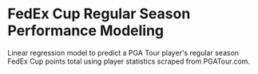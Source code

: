 # FedEx Cup Regular Season Performance Modeling
Linear regression model to predict a PGA Tour player's regular season FedEx Cup points total using player statistics scraped from PGATour.com.
